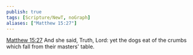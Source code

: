 ```yaml
---
publish: true
tags: [Scripture/NewT, noGraph]
aliases: ["Matthew 15:27"]
---
```

[Matthew 15:27](https://churchofjesuschrist.org/study/scriptures/nt/matt/15?lang=eng&id=p27#p27) And she said, Truth, Lord: yet the dogs eat of the crumbs which fall from their masters' table.

